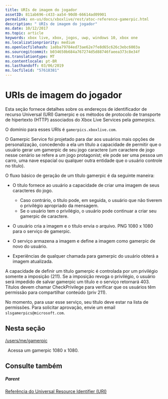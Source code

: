 ```yaml
---
title: URIs de imagem do jogador
assetID: 811ab696-c433-aa54-90d8-66614ad09901
permalink: en-us/docs/xboxlive/rest/atoc-reference-gamerpic.html
description: " URIs de imagem do jogador"
ms.date: 10/12/2017
ms.topic: article
keywords: xbox live, xbox, jogos, uwp, windows 10, xbox one
ms.localizationpriority: medium
ms.openlocfilehash: 1a8ba79784ed73ae62e7fe8d65c626c3ebc6003a
ms.sourcegitcommit: b034650b684a767274d5d88746faeea373c8e34f
ms.translationtype: MT
ms.contentlocale: pt-BR
ms.lasthandoff: 03/06/2019
ms.locfileid: "57618381"
---
```

# <a name="gamerpic-uris"></a>URIs de imagem do jogador
 
Esta seção fornece detalhes sobre os endereços de identificador de recurso Universal (URI) Gamerpic e os métodos de protocolo de transporte de hipertexto (HTTP) associados do Xbox Live Services pela *gamerpics*.
 
O domínio para esses URIs é `gamerpics.xboxlive.com`.
 
O Gamerpic Service foi projetado para dar aos usuários mais opções de personalização, concedendo a ela um título a capacidade de permitir que o usuário gerar um gamerpic de seu jogo caractere (um caractere de jogo nesse cenário se refere a um jogo protagonist; ele pode ser uma pessoa um carro, uma nave espacial ou qualquer outra entidade que o usuário controle no título).
 
O fluxo básico de geração de um título gamerpic é da seguinte maneira:
 
   * O título fornece ao usuário a capacidade de criar uma imagem de seus caracteres do jogo. 
     * Caso contrário, o título pode, em seguida, o usuário que não tiverem o privilégio apropriado da mensagem.
     * Se o usuário tem o privilégio, o usuário pode continuar a criar seu gamerpic de caractere.
  
   * O usuário cria a imagem e o título envia o arquivo. PNG 1080 x 1080 para o serviço de gamerpic.
   * O serviço armazena a imagem e define a imagem como gamerpic de novo do usuário.
   * Experiências de qualquer chamada para gamerpic do usuário obterá a imagem atualizada.
  
A capacidade de definir um título gamerpic é controlada por um privilégio somente a imposição (211). Se a imposição revoga o privilégio, o usuário será impedido de salvar gamerpic um título e o serviço retornará 403. Títulos devem chamar CheckPrivilege para verificar que os usuários têm permissão para compartilhar conteúdo (priv 211).
 
No momento, para usar esse serviço, seu título deve estar na lista de permissões. Para solicitar aprovação, envie um email `slsgamerpics@microsoft.com`.
 
<a id="ID4EGC"></a>

 
## <a name="in-this-section"></a>Nesta seção

[/users/me/gamerpic](uri-usersmegamerpic.md)

&nbsp;&nbsp;Acessa um gamerpic 1080 x 1080.
 
<a id="ID4EMC"></a>

 
## <a name="see-also"></a>Consulte também
 
<a id="ID4EOC"></a>

 
##### <a name="parent"></a>Parent 

[Referência do Universal Resource Identifier (URI)](../atoc-xboxlivews-reference-uris.md)

   